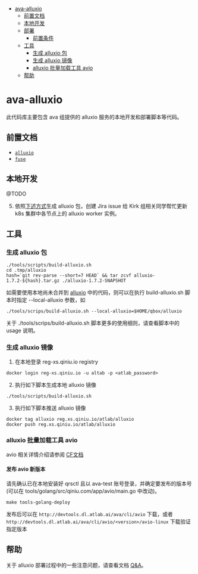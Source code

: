 <!-- TOC -->

- [ava-alluxio](#ava-alluxio)
  - [前置文档](#%E5%89%8D%E7%BD%AE%E6%96%87%E6%A1%A3)
  - [本地开发](#%E6%9C%AC%E5%9C%B0%E5%BC%80%E5%8F%91)
  - [部署](#%E9%83%A8%E7%BD%B2)
    - [前置条件](#%E5%89%8D%E7%BD%AE%E6%9D%A1%E4%BB%B6)
  - [工具](#%E5%B7%A5%E5%85%B7)
    - [生成 alluxio 包](#%E7%94%9F%E6%88%90-alluxio-%E5%8C%85)
    - [生成 alluxio 镜像](#%E7%94%9F%E6%88%90-alluxio-%E9%95%9C%E5%83%8F)
    - [alluxio 批量加载工具 avio](#alluxio-%E6%89%B9%E9%87%8F%E5%8A%A0%E8%BD%BD%E5%B7%A5%E5%85%B7-avio)
  - [帮助](#%E5%B8%AE%E5%8A%A9)

<!-- /TOC -->

# ava-alluxio

此代码库主要包含 ava 组提供的 alluxio 服务的本地开发和部署脚本等代码。

## 前置文档

- [`alluxio`](https://www.alluxio.org/docs/1.7/en/index.html)
- [`fuse`](https://github.com/libfuse/libfuse/tree/master/doc)

## 本地开发

@TODO


5. 依照[下述方式](#%E7%94%9F%E6%88%90-alluxio-%E5%8C%85)生成 alluxio 包，创建 Jira issue 给 Kirk 组相关同学帮忙更新 k8s 集群中各节点上的 alluxio worker 实例。

## 工具

### 生成 alluxio 包

```shell
./tools/scripts/build-alluxio.sh
cd .tmp/alluxio
hash=`git rev-parse --short=7 HEAD` && tar zcvf alluxio-1.7.2-${hash}.tar.gz ./alluxio-1.7.2-SNAPSHOT
```

如需要使用本地尚未合并到 [alluxio](github.com/qiniu-ava/alluxio) 中的代码，则可以在执行 build-alluxio.sh 脚本时指定 --local-alluxio 参数，如

```shell
./tools/scrips/build-alluxio.sh --local-alluxio=$HOME/qbox/alluxio
```

关于 ./tools/scrips/build-alluxio.sh 脚本更多的使用细则，请查看脚本中的 usage 说明。

### 生成 alluxio 镜像

1. 在本地登录 reg-xs.qiniu.io registry

``` shell
docker login reg-xs.qiniu.io -u altab -p <atlab_password>
```

2. 执行如下脚本生成本地 alluxio 镜像

```shell
./tools/scripts/build-alluxio.sh
```

3. 执行如下脚本推送 alluxio 镜像

```shell
docker tag alluxio reg.xs.qiniu.io/atlab/alluxio
docker push reg.xs.qiniu.io/atlab/alluxio
```

### alluxio 批量加载工具 avio

avio 相关详情介绍请参阅 [CF文档](https://cf.qiniu.io/pages/viewpage.action?pageId=81986327)


#### 发布 avio 新版本

请先确认已在本地安装好 qrsctl 且以 ava-test 账号登录，并确定要发布的版本号(可以在 tools/golang/src/qiniu.com/app/avio/main.go 中改动)。

``` shell
make tools-golang-deploy
```

发布后可以在 `http://devtools.dl.atlab.ai/ava/cli/avio` 下载，或者 `http://devtools.dl.atlab.ai/ava/cli/avio/<version>/avio-linux` 下载验证指定版本

## 帮助

关于 alluxio 部署过程中的一些注意问题，请查看文档 [Q&A](https://github.com/qiniu-ava/ava-alluxio/blob/develop/questions.md)。
